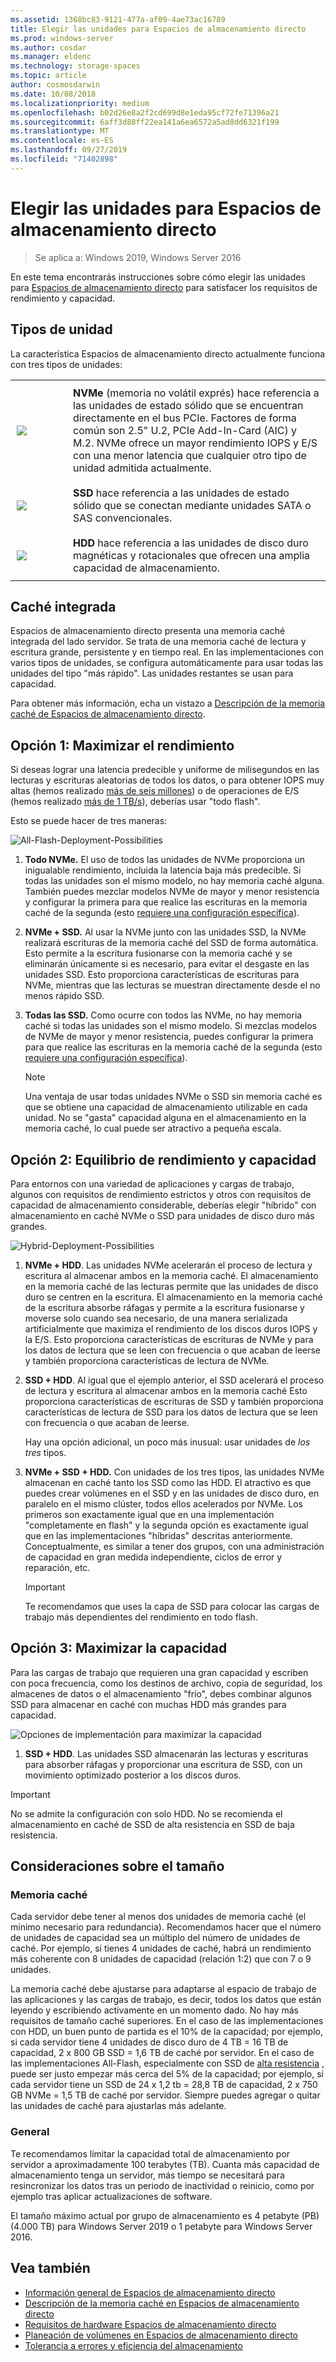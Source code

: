 ```yaml
---
ms.assetid: 1368bc83-9121-477a-af09-4ae73ac16789
title: Elegir las unidades para Espacios de almacenamiento directo
ms.prod: windows-server
ms.author: cosdar
ms.manager: eldenc
ms.technology: storage-spaces
ms.topic: article
author: cosmosdarwin
ms.date: 10/08/2018
ms.localizationpriority: medium
ms.openlocfilehash: b02d26e8a2f2cd699d8e1eda95cf72fe71396a21
ms.sourcegitcommit: 6aff3d88ff22ea141a6ea6572a5ad8dd6321f199
ms.translationtype: MT
ms.contentlocale: es-ES
ms.lasthandoff: 09/27/2019
ms.locfileid: "71402898"
---
```

# <a name="choosing-drives-for-storage-spaces-direct"></a>Elegir las unidades para Espacios de almacenamiento directo

>Se aplica a: Windows 2019, Windows Server 2016

En este tema encontrarás instrucciones sobre cómo elegir las unidades para [Espacios de almacenamiento directo](storage-spaces-direct-overview.md) para satisfacer los requisitos de rendimiento y capacidad.

## <a name="drive-types"></a>Tipos de unidad

La característica Espacios de almacenamiento directo actualmente funciona con tres tipos de unidades:

<table>
    <tr style="border: 0;">
        <td style="padding: 10px; border: 0; width:70px">
            <img src="media/understand-the-cache/NVMe-100px.png">
        </td>
        <td style="padding: 10px; border: 0;" valign="middle">
            <b>NVMe</b> (memoria no volátil exprés) hace referencia a las unidades de estado sólido que se encuentran directamente en el bus PCIe. Factores de forma común son 2.5" U.2, PCIe Add-In-Card (AIC) y M.2. NVMe ofrece un mayor rendimiento IOPS y E/S con una menor latencia que cualquier otro tipo de unidad admitida actualmente.
        </td>
    </tr>
    <tr style="border: 0;">
        <td style="padding: 10px; border: 0; width:70px" >
            <img src="media/understand-the-cache/SSD-100px.png">
        </td>
        <td style="padding: 10px; border: 0;" valign="middle">
            <b>SSD</b> hace referencia a las unidades de estado sólido que se conectan mediante unidades SATA o SAS convencionales.
        </td>
    </tr>
    <tr style="border: 0;">
        <td style="padding: 10px; border: 0; width:70px">
            <img src="media/understand-the-cache/HDD-100px.png">
        </td>
        <td style="padding: 10px; border: 0;" valign="middle">
            <b>HDD</b> hace referencia a las unidades de disco duro magnéticas y rotacionales que ofrecen una amplia capacidad de almacenamiento.
        </td>
    </tr>
</table>

## <a name="built-in-cache"></a>Caché integrada

Espacios de almacenamiento directo presenta una memoria caché integrada del lado servidor. Se trata de una memoria caché de lectura y escritura grande, persistente y en tiempo real. En las implementaciones con varios tipos de unidades, se configura automáticamente para usar todas las unidades del tipo "más rápido". Las unidades restantes se usan para capacidad.

Para obtener más información, echa un vistazo a [Descripción de la memoria caché de Espacios de almacenamiento directo](understand-the-cache.md).

## <a name="option-1--maximizing-performance"></a>Opción 1: Maximizar el rendimiento

Si deseas lograr una latencia predecible y uniforme de milisegundos en las lecturas y escrituras aleatorias de todos los datos, o para obtener IOPS muy altas (hemos realizado [más de seis millones](https://www.youtube.com/watch?v=0LviCzsudGY&t=28m)) o de operaciones de E/S (hemos realizado [más de 1 TB/s](https://www.youtube.com/watch?v=-LK2ViRGbWs&t=16m50s)), deberías usar "todo flash".

Esto se puede hacer de tres maneras:

![All-Flash-Deployment-Possibilities](media/choosing-drives-and-resiliency-types/All-Flash-Deployment-Possibilities.png)

1. **Todo NVMe.** El uso de todos las unidades de NVMe proporciona un inigualable rendimiento, incluida la latencia baja más predecible. Si todas las unidades son el mismo modelo, no hay memoria caché alguna. También puedes mezclar modelos NVMe de mayor y menor resistencia y configurar la primera para que realice las escrituras en la memoria caché de la segunda (esto [requiere una configuración específica](understand-the-cache.md#manual-configuration)).

2. **NVMe + SSD.** Al usar la NVMe junto con las unidades SSD, la NVMe realizará escrituras de la memoria caché del SSD de forma automática. Esto permite a la escritura fusionarse con la memoria caché y se eliminarán únicamente si es necesario, para evitar el desgaste en las unidades SSD. Esto proporciona características de escrituras para NVMe, mientras que las lecturas se muestran directamente desde el no menos rápido SSD.

3. **Todas las SSD.** Como ocurre con todos las NVMe, no hay memoria caché si todas las unidades son el mismo modelo. Si mezclas modelos de NVMe de mayor y menor resistencia, puedes configurar la primera para que realice las escrituras en la memoria caché de la segunda (esto [requiere una configuración específica](understand-the-cache.md#manual-configuration)).

   >[!NOTE]
   > Una ventaja de usar todas unidades NVMe o SSD sin memoria caché es que se obtiene una capacidad de almacenamiento utilizable en cada unidad. No se "gasta" capacidad alguna en el almacenamiento en la memoria caché, lo cual puede ser atractivo a pequeña escala.

## <a name="option-2--balancing-performance-and-capacity"></a>Opción 2: Equilibrio de rendimiento y capacidad

Para entornos con una variedad de aplicaciones y cargas de trabajo, algunos con requisitos de rendimiento estrictos y otros con requisitos de capacidad de almacenamiento considerable, deberías elegir "híbrido" con almacenamiento en caché NVMe o SSD para unidades de disco duro más grandes.

![Hybrid-Deployment-Possibilities](media/choosing-drives-and-resiliency-types/Hybrid-Deployment-Possibilities.png)

1. **NVMe + HDD**. Las unidades NVMe acelerarán el proceso de lectura y escritura al almacenar ambos en la memoria caché. El almacenamiento en la memoria caché de las lecturas permite que las unidades de disco duro se centren en la escritura. El almacenamiento en la memoria caché de la escritura absorbe ráfagas y permite a la escritura fusionarse y moverse solo cuando sea necesario, de una manera serializada artificialmente que maximiza el rendimiento de los discos duros IOPS y la E/S. Esto proporciona características de escrituras de NVMe y para los datos de lectura que se leen con frecuencia o que acaban de leerse y también proporciona características de lectura de NVMe.

2. **SSD + HDD**. Al igual que el ejemplo anterior, el SSD acelerará el proceso de lectura y escritura al almacenar ambos en la memoria caché Esto proporciona características de escrituras de SSD y también proporciona características de lectura de SSD para los datos de lectura que se leen con frecuencia o que acaban de leerse.

    Hay una opción adicional, un poco más inusual: usar unidades de *los tres* tipos.

3. **NVMe + SSD + HDD.** Con unidades de los tres tipos, las unidades NVMe almacenan en caché tanto los SSD como las HDD. El atractivo es que puedes crear volúmenes en el SSD y en las unidades de disco duro, en paralelo en el mismo clúster, todos ellos acelerados por NVMe. Los primeros son exactamente igual que en una implementación "completamente en flash" y la segunda opción es exactamente igual que en las implementaciones "híbridas" descritas anteriormente. Conceptualmente, es similar a tener dos grupos, con una administración de capacidad en gran medida independiente, ciclos de error y reparación, etc.

   >[!IMPORTANT]
   > Te recomendamos que uses la capa de SSD para colocar las cargas de trabajo más dependientes del rendimiento en todo flash.

## <a name="option-3--maximizing-capacity"></a>Opción 3: Maximizar la capacidad

Para las cargas de trabajo que requieren una gran capacidad y escriben con poca frecuencia, como los destinos de archivo, copia de seguridad, los almacenes de datos o el almacenamiento "frío", debes combinar algunos SSD para almacenar en caché con muchas HDD más grandes para capacidad.

![Opciones de implementación para maximizar la capacidad](media/choosing-drives-and-resiliency-types/maximizing-capacity.png)

1. **SSD + HDD**. Las unidades SSD almacenarán las lecturas y escrituras para absorber ráfagas y proporcionar una escritura de SSD, con un movimiento optimizado posterior a los discos duros.

>[!IMPORTANT]
>No se admite la configuración con solo HDD. No se recomienda el almacenamiento en caché de SSD de alta resistencia en SSD de baja resistencia.

## <a name="sizing-considerations"></a>Consideraciones sobre el tamaño

### <a name="cache"></a>Memoria caché

Cada servidor debe tener al menos dos unidades de memoria caché (el mínimo necesario para redundancia). Recomendamos hacer que el número de unidades de capacidad sea un múltiplo del número de unidades de caché. Por ejemplo, si tienes 4 unidades de caché, habrá un rendimiento más coherente con 8 unidades de capacidad (relación 1:2) que con 7 o 9 unidades.

La memoria caché debe ajustarse para adaptarse al espacio de trabajo de las aplicaciones y las cargas de trabajo, es decir, todos los datos que están leyendo y escribiendo activamente en un momento dado. No hay más requisitos de tamaño caché superiores. En el caso de las implementaciones con HDD, un buen punto de partida es el 10% de la capacidad; por ejemplo, si cada servidor tiene 4 unidades de disco duro de 4 TB = 16 TB de capacidad, 2 x 800 GB SSD = 1,6 TB de caché por servidor. En el caso de las implementaciones All-Flash, especialmente con SSD de [alta resistencia](https://blogs.technet.microsoft.com/filecab/2017/08/11/understanding-dwpd-tbw/) , puede ser justo empezar más cerca del 5% de la capacidad; por ejemplo, si cada servidor tiene un SSD de 24 x 1,2 tb = 28,8 TB de capacidad, 2 x 750 GB NVMe = 1,5 TB de caché por servidor. Siempre puedes agregar o quitar las unidades de caché para ajustarlas más adelante.

### <a name="general"></a>General

Te recomendamos limitar la capacidad total de almacenamiento por servidor a aproximadamente 100 terabytes (TB). Cuanta más capacidad de almacenamiento tenga un servidor, más tiempo se necesitará para resincronizar los datos tras un periodo de inactividad o reinicio, como por ejemplo tras aplicar actualizaciones de software.

El tamaño máximo actual por grupo de almacenamiento es 4 petabyte (PB) (4.000 TB) para Windows Server 2019 o 1 petabyte para Windows Server 2016.

## <a name="see-also"></a>Vea también

- [Información general de Espacios de almacenamiento directo](storage-spaces-direct-overview.md)
- [Descripción de la memoria caché en Espacios de almacenamiento directo](understand-the-cache.md)
- [Requisitos de hardware Espacios de almacenamiento directo](storage-spaces-direct-hardware-requirements.md)
- [Planeación de volúmenes en Espacios de almacenamiento directo](plan-volumes.md)
- [Tolerancia a errores y eficiencia del almacenamiento](storage-spaces-fault-tolerance.md)
